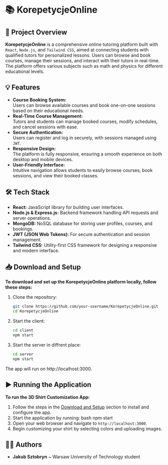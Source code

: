 # 📚 KorepetycjeOnline

## 📝 Project Overview
**KorepetycjeOnline** is a comprehensive online tutoring platform built with `React`, `Node.js`, and `Tailwind CSS`, aimed at connecting students with qualified tutors for personalized lessons. Users can browse and book courses, manage their sessions, and interact with their tutors in real-time. The platform offers various subjects such as math and physics for different educational levels.

## 💡 Features
- **Course Booking System:**  
  Users can browse available courses and book one-on-one sessions based on their educational needs.
- **Real-Time Course Management:**  
  Tutors and students can manage booked courses, modify schedules, and cancel sessions with ease.
- **Secure Authentication:**  
  Users can register and log in securely, with sessions managed using `JWT`.
- **Responsive Design:**  
  The platform is fully responsive, ensuring a smooth experience on both desktop and mobile devices.
- **User-Friendly Interface:**  
  Intuitive navigation allows students to easily browse courses, book sessions, and view their booked classes.

## 🛠️ Tech Stack
- **React:** JavaScript library for building user interfaces.
- **Node.js & Express.js:** Backend framework handling API requests and server operations.
- **MongoDB:** NoSQL database for storing user profiles, courses, and bookings.
- **JWT (JSON Web Tokens):** For secure authentication and session management.
- **Tailwind CSS:** Utility-first CSS framework for designing a responsive and modern interface.

## 📥 Download and Setup
**To download and set up the KorepetycjeOnline platform locally, follow these steps:**

1. Clone the repository:
   ```bash
   git clone https://github.com/your-username/KorepetycjeOnline.git
   cd KorepetycjeOnline
2. Start the client:
    ```bash
    cd client
    npm start
3. Start the server in diffrent place:
    ```bash
    cd server
    npm start
The app will run on http://localhost:3000.

## ▶️ Running the Application
**To run the 3D Shirt Customization App:** 
1. Follow the steps in the [Download and Setup](#-download-and-setup) section to install and configure the app. 
2. Start the application by running:
bash npm start 
3. Open your web browser and navigate to `http://localhost:3000`. 
4. Begin customizing your shirt by selecting colors and uploading images.

## 🙋‍♂️ Authors
- **Jakub Sztobryn** ~ Warsaw University of Technology student
    
